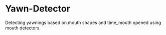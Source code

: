# Yawn-Detector

Detecting yawnings based on mouth shapes and time_mouth opened using mouth detectors.
